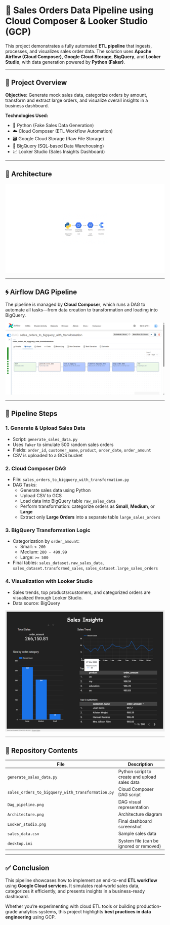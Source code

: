 # 🧾 Sales Orders Data Pipeline using Cloud Composer & Looker Studio (GCP)

This project demonstrates a fully automated **ETL pipeline** that ingests, processes, and visualizes sales order data. The solution uses **Apache Airflow (Cloud Composer)**, **Google Cloud Storage**, **BigQuery**, and **Looker Studio**, with data generation powered by **Python (Faker)**.

---

## 📌 Project Overview

**Objective:** Generate mock sales data, categorize orders by amount, transform and extract large orders, and visualize overall insights in a business dashboard.

**Technologies Used:**
- 🐍 Python (Fake Sales Data Generation)
- ☁️ Cloud Composer (ETL Workflow Automation)
- 🗃 Google Cloud Storage (Raw File Storage)
- 🔎 BigQuery (SQL-based Data Warehousing)
- 📈 Looker Studio (Sales Insights Dashboard)

---

## 🧱 Architecture

![Architecture](https://github.com/jubairt/sales-order-etl-gcp-pipeline/blob/main/architecture.png)

---

## 🌀 Airflow DAG Pipeline

The pipeline is managed by **Cloud Composer**, which runs a DAG to automate all tasks—from data creation to transformation and loading into BigQuery.

![DAG Pipeline](https://github.com/jubairt/sales-order-etl-gcp-pipeline/blob/main/Airflow_dagflow.png)

---

## 🔄 Pipeline Steps

### 1. **Generate & Upload Sales Data**
- Script: `generate_sales_data.py`
- Uses `Faker` to simulate 500 random sales orders
- Fields: `order_id`, `customer_name`, `product`, `order_date`, `order_amount`
- CSV is uploaded to a GCS bucket

### 2. **Cloud Composer DAG**
- File: `sales_orders_to_bigquery_with_transformation.py`
- DAG Tasks:
  - Generate sales data using Python
  - Upload CSV to GCS
  - Load data into BigQuery table `raw_sales_data`
  - Perform transformation: categorize orders as **Small**, **Medium**, or **Large**
  - Extract only **Large Orders** into a separate table `large_sales_orders`

### 3. **BigQuery Transformation Logic**
- Categorization by `order_amount`:
  - Small: `< 200`
  - Medium: `200 - 499.99`
  - Large: `>= 500`
- Final tables: `sales_dataset.raw_sales_data`, `sales_dataset.transformed_sales`, `sales_dataset.large_sales_orders`

### 4. **Visualization with Looker Studio**
- Sales trends, top products/customers, and categorized orders are visualized through Looker Studio.
- Data source: BigQuery

![Dashboard](https://github.com/jubairt/sales-order-etl-gcp-pipeline/blob/main/Lookerstudio_Dashboard.png)

---

## 📂 Repository Contents

| File | Description |
|------|-------------|
| `generate_sales_data.py` | Python script to create and upload sales data |
| `sales_orders_to_bigquery_with_transformation.py` | Cloud Composer DAG script |
| `Dag_pipeline.png` | DAG visual representation |
| `Architecture.png` | Architecture diagram |
| `Looker_studio.png` | Final dashboard screenshot |
| `sales_data.csv` | Sample sales data |
| `desktop.ini` | System file (can be ignored or removed) |

---

## ✅ Conclusion

This pipeline showcases how to implement an end-to-end **ETL workflow** using **Google Cloud services**. It simulates real-world sales data, categorizes it efficiently, and presents insights in a business-ready dashboard.

Whether you’re experimenting with cloud ETL tools or building production-grade analytics systems, this project highlights **best practices in data engineering** using GCP.
